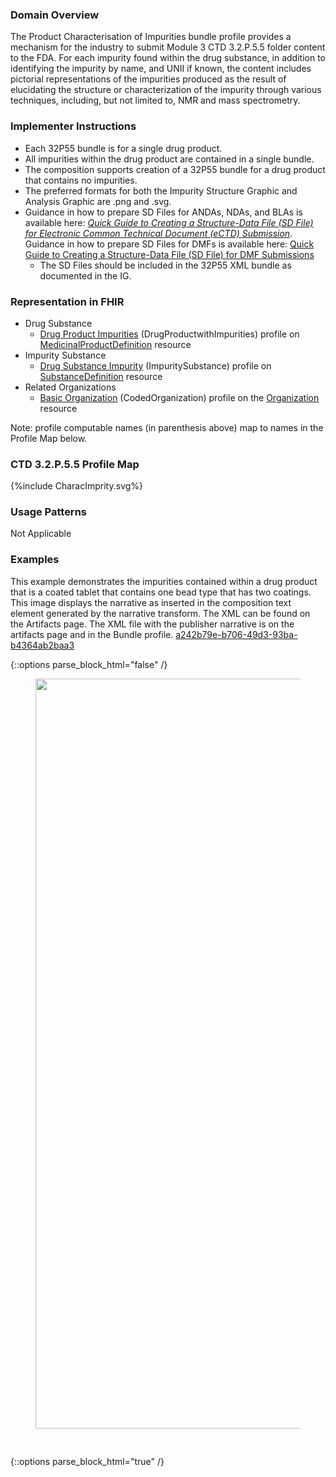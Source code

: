 ### Domain Overview

The Product Characterisation of Impurities bundle profile provides a mechanism for the industry to submit Module 3 CTD 3.2.P.5.5 folder content to the FDA. For each impurity found within the drug substance, in addition to identifying the impurity by name, and UNII if known, the content includes pictorial representations of the impurities produced as the result of elucidating the structure or characterization of the impurity through various techniques, including, but not limited to, NMR and mass spectrometry. 

### Implementer Instructions

* Each 32P55 bundle is for a single drug product.
* All impurities within the drug product are contained in a single bundle.
* The composition supports creation of a 32P55 bundle for a drug product that contains no impurities.
* The preferred formats for both the Impurity Structure Graphic and Analysis Graphic are .png and .svg.
* Guidance in how to prepare SD Files for ANDAs, NDAs, and BLAs is available here: _[Quick Guide to Creating a Structure-Data File (SD File) for Electronic Common Technical Document (eCTD) Submission](https://www.fda.gov/industry/fda-data-standards-advisory-board/fdas-global-substance-registration-system)_. Guidance in how to prepare SD Files for DMFs is available here: [Quick Guide to Creating a Structure-Data File (SD File) for DMF Submissions](https://www.fda.gov/drugs/gdufa-ii-drug-master-files-dmfs/drug-master-file-dmf-submission-resources) 
    * The SD Files should be included in the 32P55 XML bundle as documented in the IG.

### Representation in FHIR

* Drug Substance
    * [Drug Product Impurities](StructureDefinition-pqcmc-drug-product-with-impurities.html) (DrugProductwithImpurities) profile on [MedicinalProductDefinition](https://hl7.org/fhir/R5/medicinalproductdefinition.html) resource
* Impurity Substance
    * [Drug Substance Impurity](StructureDefinition-pqcmc-drug-product-substance-impurity.html) (ImpuritySubstance) profile on [SubstanceDefinition](http://hl7.org/fhir/R5/substancedefinition.html) resource
* Related Organizations
    * [Basic Organization](StructureDefinition-cmc-organization.html) (CodedOrganization) profile on the [Organization](http://hl7.org/fhir/R5/organization.html) resource

Note: profile computable names (in parenthesis above) map to names in the Profile Map below.

### CTD 3.2.P.5.5 Profile Map

<div>{%include CharacImprity.svg%}</div>

### Usage Patterns

Not Applicable

### Examples

This example demonstrates the impurities contained within a drug product that is a coated tablet that contains one bead type that has two coatings. This image displays the narrative as inserted in the composition text element generated by the narrative transform. The XML can be found on the Artifacts page. The XML file with the publisher narrative is on the artifacts page and in the Bundle profile. [a242b79e-b706-49d3-93ba-b4364ab2baa3](Bundle-a242b79e-b706-49d3-93ba-b4364ab2baa3.html)

{::options parse_block_html="false" /}
<figure>
  <img style="padding-top:0;padding-bottom:30px" width="1200px" src="ProdImpurities.png" />

</figure>

{::options parse_block_html="true" /}